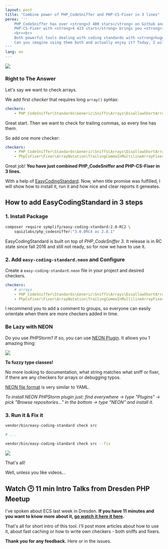 ```yaml
---
layout: post
title: "Combine power of PHP_CodeSniffer and PHP-CS-Fixer in 3 lines"
perex: '''
    PHP_CodeSniffer has over <strong>3 400 stars</strong> on Github and <strong>210 default sniffs</strong>,
    PHP-CS-Fixer with <strong>4 423 stars</strong> brings you <strong>142 fixers</strong> to this day.
    <br><br>
    Both powerful tools dealing with coding standards with <strong>huge communities behind them</strong>.
    Can you imagine using them both and actually enjoy it? Today, I will show you how.
'''
lang: en
---
```


<div class="text-center">
    <img src="/../../../../assets/images/posts/2017/easy-coding-standard-intro/together.png" class="thumbnail">
</div>


### Right to The Answer

Let's say we want to check arrays.  

We add first *checker* that requires long `array()` syntax:

```yaml
checkers:
    - PHP_CodeSniffer\Standards\Generic\Sniffs\Arrays\DisallowShortArraySyntaxSniff
```


Great start. Then we want to check for trailing commas, so every line has them.

So add one more checker:

```yaml
checkers:
    - PHP_CodeSniffer\Standards\Generic\Sniffs\Arrays\DisallowShortArraySyntaxSniff
    - PhpCsFixer\Fixer\ArrayNotation\TrailingCommaInMultilineArrayFixer
```

Great job! **You have just combined PHP_CodeSniffer and PHP-CS-Fixer in 3 lines.**

With a help of [EasyCodingStandard](https://github.com/Symplify/EasyCodingStandard). Now, when title promise was fulfilled, 
I will show how to install it, run it and how nice and clear reports it geneates.   

## How to add EasyCodingStandard in 3 steps   

### 1. Install Package

```bash
composer require symplify/easy-coding-standard:2.0-RC2 \
    squizlabs/php_codesniffer:"3.0.0RC4 as 2.8.1"
```

EasyCodingStandard is built on top of *PHP_CodeSniffer 3*. It release is in RC state since fall 2016 and still not ready, so for now we have to use it. 


### 2. Add `easy-coding-standard.neon` and Configure

Create a `easy-coding-standard.neon` file in your project and desired checkers.
 
```yaml
checkers:
    # arrays
    - PHP_CodeSniffer\Standards\Generic\Sniffs\Arrays\DisallowShortArraySyntaxSniff
    - PhpCsFixer\Fixer\ArrayNotation\TrailingCommaInMultilineArrayFixer
```

I recommend you to add a comment to groups, so everyone can easily orientate when there are more checkers added in time.


### Be Lazy with NEON

Do you use PHPStorm? If so, you can use [NEON Plugin](https://plugins.jetbrains.com/plugin/7060-neon-support). It allows you 1 amazing thing:

<div class="text-center">
    <img src="/../../../../assets/images/posts/2017/easy-coding-standard-intro/neon-autocomplete.gif" class="thumbnail">
</div>


**To fuzzy type classes!**

No more looking to documentation, what string matches what sniff or fixer, if there are any checkers for arrays or debugging typos.

[NEON file format](https://ne-on.org/) is very similar to YAML.
 
*To install NEON PHPStorm plugin just: find everywhere → type "Plugins" → pick "Browse repositories..." in the bottom → type "NEON" and install it.*  

### 3. Run it & Fix it

```bash
vendor/bin/easy-coding-standard check src

# ...

vendor/bin/easy-coding-standard check src --fix
```

<div class="text-center">
    <img src="/../../../../assets/images/posts/2017/easy-coding-standard-intro/run-and-fix.gif" class="thumbnail">
</div>


That's all!


Well, unless you like videos...

## Watch 🕑 11 min Intro Talks from Dresden PHP Meetup

I've spoken about ECS last week in Dresden. **If you have 11 minutes and you want to know more about it, [go watch it here it here](https://www.facebook.com/pehapkari/videos/vl.1877987242460289/1321227224593751/?type=1).**

That's all for short intro of this tool. I'll post more articles about how to use it, about fast caching or how to write own checkers - both sniffs and fixers. 

**Thank you for any feedback.** Here or in the issues.